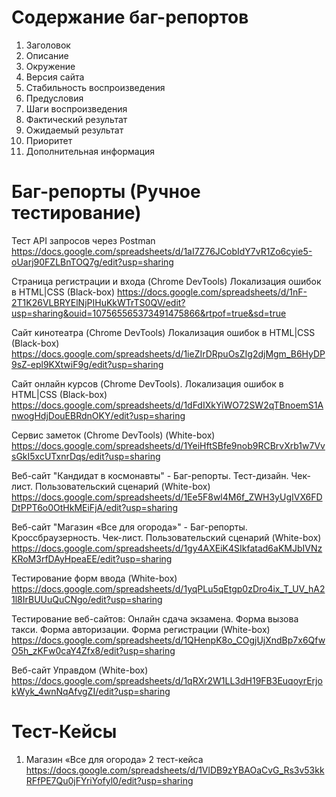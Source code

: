 # Содержание баг-репортов
  1. Заголовок
  2. Описание
  3. Окружение
  4. Версия сайта
  5. Стабильность воспроизведения
  6. Предусловия
  7. Шаги воспроизведения
  8. Фактический результат
  9. Ожидаемый результат
  10. Приоритет
  11. Дополнительная информация
  
# Баг-репорты (Ручное тестирование)

Тест API запросов через Postman
    https://docs.google.com/spreadsheets/d/1aI7Z76JCobIdY7vR1Zo6cyie5-oUarj90FZLBnTOQ7g/edit?usp=sharing

Cтраница регистрации и входа (Chrome DevTools) Локализация ошибок в HTML|CSS (Black-box)
    https://docs.google.com/spreadsheets/d/1nF-2T1K26VLBRYElNjPIHuKkWTrTS0QV/edit?usp=sharing&ouid=107565565373491475866&rtpof=true&sd=true

Сайт кинотеатра (Chrome DevTools) Локализация ошибок в HTML|CSS (Black-box)
    https://docs.google.com/spreadsheets/d/1ieZIrDRpuOsZIg2djMgm_B6HyDP9sZ-epl9KXtwiF9g/edit?usp=sharing

Сайт онлайн курсов (Chrome DevTools). Локализация ошибок в HTML|CSS (Black-box)
    https://docs.google.com/spreadsheets/d/1dFdIXkYiWO72SW2qTBnoemS1AnwogHdjDouEBRdnOKY/edit?usp=sharing

Сервис заметок (Chrome DevTools) (White-box)
    https://docs.google.com/spreadsheets/d/1YeiHftSBfe9nob9RCBrvXrb1w7VvsGkI5xcUTxnrDqs/edit?usp=sharing

Веб-сайт "Кандидат в космонавты" - Баг-репорты. Тест-дизайн. Чек-лист. Пользовательский сценарий (White-box)
    https://docs.google.com/spreadsheets/d/1Ee5F8wl4M6f_ZWH3yUgIVX6FDDtPPT6o0OtHkMEiFjA/edit?usp=sharing

Веб-сайт "Магазин «Все для огорода»" - Баг-репорты. Кроссбраузерность. Чек-лист. Пользовательский сценарий (White-box)
    https://docs.google.com/spreadsheets/d/1gy4AXEiK4SIkfatad6aKMJbIVNzKRoM3rfDAyHpeaEE/edit?usp=sharing

Тестирование форм ввода (White-box)
    https://docs.google.com/spreadsheets/d/1yqPLu5qEtgp0zDro4ix_T_UV_hA21l8IrBUUuQuCNgo/edit?usp=sharing

Тестирование веб-сайтов: Онлайн сдача экзамена. Форма вызова такси. Форма авторизации. Форма регистрации (White-box)
    https://docs.google.com/spreadsheets/d/1QHenpK8o_COgjUjXndBp7x6QfwO5h_zKFw0caY4Zfx8/edit?usp=sharing

Веб-сайт Управдом (White-box)
    https://docs.google.com/spreadsheets/d/1qRXr2W1LL3dH19FB3EuqoyrErjokWyk_4wnNqAfvgZI/edit?usp=sharing




# Тест-Кейсы
1. Магазин «Все для огорода» 2 тест-кейса
https://docs.google.com/spreadsheets/d/1VlDB9zYBAOaCvG_Rs3v53kkRFfPE7Qu0jFYriYofyl0/edit?usp=sharing

